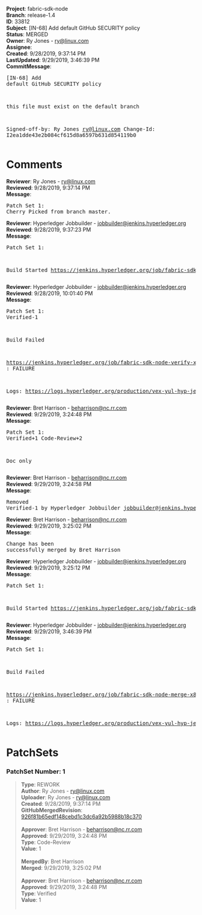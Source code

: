 <strong>Project</strong>: fabric-sdk-node<br><strong>Branch</strong>: release-1.4<br><strong>ID</strong>: 33812<br><strong>Subject</strong>: [IN-68] Add default GitHub SECURITY policy<br><strong>Status</strong>: MERGED<br><strong>Owner</strong>: Ry Jones - ry@linux.com<br><strong>Assignee</strong>:<br><strong>Created</strong>: 9/28/2019, 9:37:14 PM<br><strong>LastUpdated</strong>: 9/29/2019, 3:46:39 PM<br><strong>CommitMessage</strong>:<br><pre>[IN-68] Add default GitHub SECURITY policy

this file must exist on the default branch

Signed-off-by: Ry Jones <ry@linux.com>
Change-Id: I2ea1dde43e2b084cf615d8a6597b631d854119b0
</pre><h1>Comments</h1><strong>Reviewer</strong>: Ry Jones - ry@linux.com<br><strong>Reviewed</strong>: 9/28/2019, 9:37:14 PM<br><strong>Message</strong>: <pre>Patch Set 1: Cherry Picked from branch master.</pre><strong>Reviewer</strong>: Hyperledger Jobbuilder - jobbuilder@jenkins.hyperledger.org<br><strong>Reviewed</strong>: 9/28/2019, 9:37:23 PM<br><strong>Message</strong>: <pre>Patch Set 1:

Build Started https://jenkins.hyperledger.org/job/fabric-sdk-node-verify-x86_64/2997/</pre><strong>Reviewer</strong>: Hyperledger Jobbuilder - jobbuilder@jenkins.hyperledger.org<br><strong>Reviewed</strong>: 9/28/2019, 10:01:40 PM<br><strong>Message</strong>: <pre>Patch Set 1: Verified-1

Build Failed 

https://jenkins.hyperledger.org/job/fabric-sdk-node-verify-x86_64/2997/ : FAILURE

Logs: https://logs.hyperledger.org/production/vex-yul-hyp-jenkins-3/fabric-sdk-node-verify-x86_64/2997</pre><strong>Reviewer</strong>: Bret Harrison - beharrison@nc.rr.com<br><strong>Reviewed</strong>: 9/29/2019, 3:24:48 PM<br><strong>Message</strong>: <pre>Patch Set 1: Verified+1 Code-Review+2

Doc only</pre><strong>Reviewer</strong>: Bret Harrison - beharrison@nc.rr.com<br><strong>Reviewed</strong>: 9/29/2019, 3:24:58 PM<br><strong>Message</strong>: <pre>Removed Verified-1 by Hyperledger Jobbuilder <jobbuilder@jenkins.hyperledger.org>
</pre><strong>Reviewer</strong>: Bret Harrison - beharrison@nc.rr.com<br><strong>Reviewed</strong>: 9/29/2019, 3:25:02 PM<br><strong>Message</strong>: <pre>Change has been successfully merged by Bret Harrison</pre><strong>Reviewer</strong>: Hyperledger Jobbuilder - jobbuilder@jenkins.hyperledger.org<br><strong>Reviewed</strong>: 9/29/2019, 3:25:12 PM<br><strong>Message</strong>: <pre>Patch Set 1:

Build Started https://jenkins.hyperledger.org/job/fabric-sdk-node-merge-x86_64/510/</pre><strong>Reviewer</strong>: Hyperledger Jobbuilder - jobbuilder@jenkins.hyperledger.org<br><strong>Reviewed</strong>: 9/29/2019, 3:46:39 PM<br><strong>Message</strong>: <pre>Patch Set 1:

Build Failed 

https://jenkins.hyperledger.org/job/fabric-sdk-node-merge-x86_64/510/ : FAILURE

Logs: https://logs.hyperledger.org/production/vex-yul-hyp-jenkins-3/fabric-sdk-node-merge-x86_64/510</pre><h1>PatchSets</h1><h3>PatchSet Number: 1</h3><blockquote><strong>Type</strong>: REWORK<br><strong>Author</strong>: Ry Jones - ry@linux.com<br><strong>Uploader</strong>: Ry Jones - ry@linux.com<br><strong>Created</strong>: 9/28/2019, 9:37:14 PM<br><strong>GitHubMergedRevision</strong>: [926f81b65edf148cebd1c3dc6a92b5988b18c370](https://github.com/hyperledger-gerrit-archive/fabric-sdk-node/commit/926f81b65edf148cebd1c3dc6a92b5988b18c370)<br><br><strong>Approver</strong>: Bret Harrison - beharrison@nc.rr.com<br><strong>Approved</strong>: 9/29/2019, 3:24:48 PM<br><strong>Type</strong>: Code-Review<br><strong>Value</strong>: 1<br><br><strong>MergedBy</strong>: Bret Harrison<br><strong>Merged</strong>: 9/29/2019, 3:25:02 PM<br><br><strong>Approver</strong>: Bret Harrison - beharrison@nc.rr.com<br><strong>Approved</strong>: 9/29/2019, 3:24:48 PM<br><strong>Type</strong>: Verified<br><strong>Value</strong>: 1<br><br></blockquote>